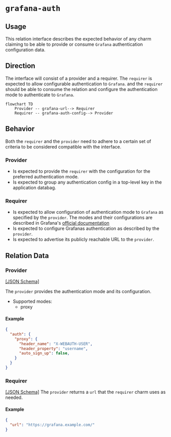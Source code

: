 # `grafana-auth`

## Usage

This relation interface describes the expected behavior of any charm claiming to be able to provide or consume `Grafana` authentication configuration data.

## Direction

The interface will consist of a provider and a requirer.
The `requirer` is expected to allow configurable authentication to `Grafana`. and the `requirer` should be able to consume the relation and configure the authentication mode to authenticate to `Grafana`.

```mermaid
flowchart TD
    Provider -- grafana-url--> Requirer
    Requirer -- grafana-auth-config--> Provider
```

## Behavior

Both the `requirer` and the `provider` need to adhere to a certain set of criteria to be considered compatible with the interface.

### Provider

- Is expected to provide the `requirer` with the configuration for the preferred authentication mode.
- Is expected to group any authentication config in a top-level key in the application databag.

### Requirer

- Is expected to allow configuration of authentication mode to `Grafana` as specified by the `provider`. The modes and their configurations are described in Grafana's [official documentation](https://grafana.com/docs/grafana/latest/setup-grafana/configure-security/configure-authentication/)
- Is expected to configure Grafanas authentication as described by the `provider`.
- Is expected to advertise its publicly reachable URL to the `provider`.

## Relation Data

### Provider

[\[JSON Schema\]](./schemas/provider.json)

The `provider` provides the authentication mode and its configuration.
- Supported modes:
  - proxy

#### Example

```json
{
  "auth": {
    "proxy": {
      "header_name": "X-WEBAUTH-USER",
      "header_property": "username",
      "auto_sign_up": false,
    }
  }
}
```

### Requirer

[\[JSON Schema\]](./schemas/requirer.json)
The `provider` returns a `url` that the `requirer` charm uses as needed.

#### Example

```json
{
  "url": "https://grafana.example.com/"
}
```